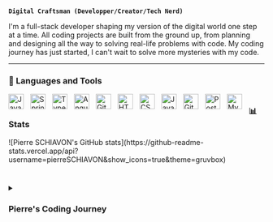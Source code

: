 <h1></h1>

**`Digital Craftsman (Developper/Creator/Tech Nerd)`** 

I'm a full-stack developer shaping my version of the digital world one step at a time. All coding projects are built from the ground up, from planning and designing all the way to solving real-life problems with code. My coding journey has just started, I can't wait to solve more mysteries with my code. 

<hr>

<h3> 🧰 Languages and Tools</h3>

<img align="left" alt="Java" width="30px" style="padding-right:10px;" src="https://cdn.jsdelivr.net/gh/devicons/devicon/icons/java/java-original.svg"/>
<img align="left" alt="Spring" width="30px" style="padding-right:10px;" src="https://cdn.jsdelivr.net/gh/devicons/devicon/icons/spring/spring-original.svg"/>
<img align="left" alt="TypeScript" width="30px" style="padding-right:10px;" src="https://cdn.jsdelivr.net/gh/devicons/devicon/icons/typescript/typescript-plain.svg"/>
<img align="left" alt="Angular" width="30px" style="padding-right:10px;" src="https://cdn.jsdelivr.net/gh/devicons/devicon/icons/angularjs/angularjs-plain.svg"/>
<img align="left" alt="Git" width="30px" style="padding-right:10px;" src="https://cdn.jsdelivr.net/gh/devicons/devicon/icons/git/git-original.svg"/>
<img align="left" alt="HTML5" width="30px" style="padding-right:10px;" src="https://cdn.jsdelivr.net/gh/devicons/devicon/icons/html5/html5-plain.svg"/>
<img align="left" alt="CSS3" width="30px" style="padding-right:10px;" src="https://cdn.jsdelivr.net/gh/devicons/devicon/icons/css3/css3-plain.svg"/>
<img align="left" alt="JavaScript" width="30px" style="padding-right:10px;" src="https://cdn.jsdelivr.net/gh/devicons/devicon/icons/javascript/javascript-plain.svg"/>
<img align="left" alt="GitHub" width="30px" style="padding-right:10px;" src="https://cdn.jsdelivr.net/gh/devicons/devicon/icons/github/github-original.svg"/>
<img align="left" alt="PostgreSQL" width="30px" style="padding-right:10px;" src="https://cdn.jsdelivr.net/gh/devicons/devicon/icons/postgresql/postgresql-original.svg"/>
<img align="left" alt="MySQL" width="30px" style="padding-right:10px;" src="https://cdn.jsdelivr.net/gh/devicons/devicon/icons/mysql/mysql-original.svg"/>

#

<h3> 📊 Stats </h3>
![Pierre SCHIAVON's GitHub stats](https://github-readme-stats.vercel.app/api?username=pierreSCHIAVON&show_icons=true&theme=gruvbox)

#

<details>   
<summary><h3>Pierre's Coding Journey</h3></summary>

I didn't start my career as a software developer, I thought that this path wasn't made for me with a lot of stereotypes in mind, not good enough in maths for example. After 7 years in jobs that weren't made for me, I asked myself: What if you give a shot. I looked for a training session and find one. For a year, I learned a lot and obtain my certificate as software developer and designer. My coding journey continues with the beginning of my Master degree in computer sciences.. 
</details>




